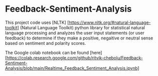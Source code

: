 # Feedback-Sentiment-Analysis

This project code uses [NLTK] [https://www.nltk.org/#natural-language-toolkit] (Natural Language Toolkit) python library for statistical natural language processing and analyzes the user input statements (or user feedback) to determine if they make a positive, negaitive or neutral sense based on sentiment and polarity scores.

The Google colab notebook can be found [here] [https://colab.research.google.com/github/ritvik-chebolu/Feedback-Sentiment-Analysis/blob/main/Realtime_Feedback_Sentiment_Analysis.ipynb]
